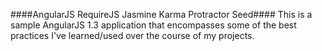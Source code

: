 ####AngularJS RequireJS Jasmine Karma Protractor Seed####
This is a sample AngularJS 1.3 application that encompasses some of the best practices I've learned/used over the course of my projects.
